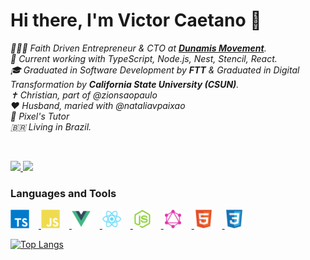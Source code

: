 # Hi there, I'm Victor Caetano 👋

<p>
  <em style="font-style: italic">
    👩🏻‍💻 Faith Driven Entrepreneur & CTO at <a href="[https://goshare.co/](https://dunamismovement.com/)"><b>Dunamis Movement</b></a>.
    <br>
    📌 Current working with TypeScript, Node.js, Nest, Stencil, React.
    <br>
    🎓 Graduated in Software Development by <b>FTT</b> & Graduated in Digital Transformation by <b>California State University (CSUN)</b>.
    <br>
    ✝️ Christian, part of @zionsaopaulo
    <br>
    ❤️ Husband, maried with @nataliavpaixao
    <br>
    🐶 Pixel's Tutor
    <br>
    🇧🇷 Living in Brazil.
  </em>
</p>

<br>

<p align="left">
  <a href="https://github.com/victormath12">
    <img src="https://img.shields.io/badge/-Github-000?style=for-the-badge&logo=Github&logoColor=white&link=https://github.com/victormath12">
  </a>

  <a href="https://www.linkedin.com/in/victormath12/">
    <img src="https://img.shields.io/badge/-LinkedIn-blue?style=for-the-badge&logo=Linkedin&logoColor=white&link=https://www.linkedin.com/in/victormath12/">
  </a>
</p>

<h3 align="left">
Languages and Tools
</h3>

<p align="left">
  <a target="_blank" rel="noopener noreferrer" href="https://raw.githubusercontent.com/devicons/devicon/master/icons/typescript/typescript-original.svg">
    <img src="https://raw.githubusercontent.com/devicons/devicon/master/icons/typescript/typescript-original.svg" alt="Typescript" width="30" height="30" style="max-width:100%;margin-right: 15px">
  </a>

  <a target="_blank" rel="noopener noreferrer" href="https://raw.githubusercontent.com/devicons/devicon/master/icons/javascript/javascript-plain.svg">
    <img src="https://raw.githubusercontent.com/devicons/devicon/master/icons/javascript/javascript-plain.svg" alt="Javascript" width="30" height="30" style="max-width:100%;margin-right: 15px">
  </a>
  
  <a target="_blank" rel="noopener noreferrer" href="https://raw.githubusercontent.com/devicons/devicon/master/icons/vuejs/vuejs-original.svg">
    <img src="https://raw.githubusercontent.com/devicons/devicon/master/icons/vuejs/vuejs-original.svg" alt="ReactJS" width="30" height="30" style="max-width:100%;margin-right: 15px">
  </a>
  
  <a target="_blank" rel="noopener noreferrer" href="https://raw.githubusercontent.com/devicons/devicon/master/icons/react/react-original-wordmark.svg">
    <img src="https://raw.githubusercontent.com/devicons/devicon/master/icons/react/react-original.svg" alt="ReactJS" width="30" height="30" style="max-width:100%;margin-right: 15px">
  </a>
  
  <a target="_blank" rel="noopener noreferrer" href="https://raw.githubusercontent.com/devicons/devicon/master/icons/nodejs/nodejs-original.svg">
    <img src="https://raw.githubusercontent.com/devicons/devicon/master/icons/nodejs/nodejs-original.svg" alt="Node.js" width="30" height="30" style="max-width:100%;margin-right: 15px">
  </a>
  
  <a target="_blank" rel="noopener noreferrer" href="https://raw.githubusercontent.com/devicons/devicon/master/icons/graphql/graphql-plain.svg">
    <img src="https://raw.githubusercontent.com/devicons/devicon/master/icons/graphql/graphql-plain.svg" alt="Node.js" width="30" height="30" style="max-width:100%;margin-right: 15px">
  </a>
    
  <a target="_blank" rel="noopener noreferrer" href="https://raw.githubusercontent.com/devicons/devicon/master/icons/html5/html5-original.svg">
    <img src="https://raw.githubusercontent.com/devicons/devicon/master/icons/html5/html5-original.svg" alt="HTML" width="30" height="30" style="max-width:100%;margin-right: 15px">
  </a>
  
  <a target="_blank" rel="noopener noreferrer" href="https://raw.githubusercontent.com/devicons/devicon/master/icons/css3/css3-original.svg">
    <img src="https://raw.githubusercontent.com/devicons/devicon/master/icons/css3/css3-original.svg" alt="CSS" width="30" height="30" style="max-width:100%;margin-right: 15px">
  </a>
</p>

[![Top Langs](https://github-readme-stats.vercel.app/api/top-langs/?username=victormath12&layout=compact&theme=dracula&show_icons=true&count_private=true)](https://github.com/victormath12)
